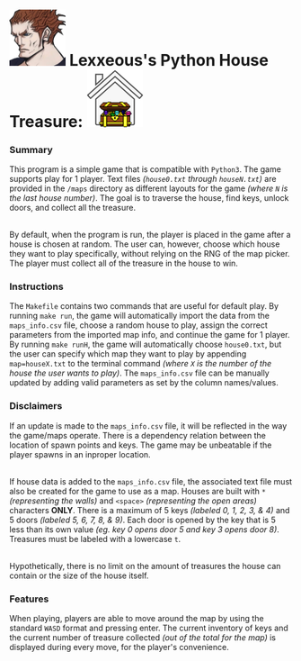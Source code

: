 # <img src=".pics/lexx_headshot_clear.png" width="100px"/> Lexxeous's Python House Treasure: <img src=".pics/house_treasure_logo.png" width="100px"/>

### Summary
This program is a simple game that is compatible with `Python3`. The game supports play for 1 player. Text files *(`house0.txt` through `houseN.txt`)* are provided in the `/maps` directory as different layouts for the game *(where `N` is the last house number)*. The goal is to traverse the house, find keys, unlock doors, and collect all the treasure.  <br><br>

By default, when the program is run, the player is placed in the game after a house is chosen at random. The user can, however, choose which house they want to play specifically, without relying on the RNG of the map picker. The player must collect all of the treasure in the house to win.

### Instructions
The `Makefile` contains two commands that are useful for default play. By running `make run`, the game will automatically import the data from the `maps_info.csv` file, choose a random house to play, assign the correct parameters from the imported map info, and continue the game for 1 player. By running `make runH`, the game will automatically choose `house0.txt`, but the user can specify which map they want to play by appending `map=houseX.txt` to the terminal command *(where `X` is the number of the house the user wants to play)*. The `maps_info.csv` file can be manually updated by adding valid parameters as set by the column names/values.

### Disclaimers
If an update is made to the `maps_info.csv` file, it will be reflected in the way the game/maps operate. There is a dependency relation between the location of spawn points and keys. The game may be unbeatable if the player spawns in an inproper location. <br><br>

If house data is added to the `maps_info.csv` file, the associated text file must also be created for the game to use as a map. Houses are built with `*` *(representing the walls)* and `<space>` *(representing the open areas)* characters **ONLY**. There is a maximum of 5 keys *(labeled 0, 1, 2, 3, & 4)* and 5 doors *(labeled 5, 6, 7, 8, & 9)*. Each door is opened by the key that is 5 less than its own value *(eg. key 0 opens door 5 and key 3 opens door 8)*. Treasures must be labeled with a lowercase `t`. <br><br>

Hypothetically, there is no limit on the amount of treasures the house can contain or the size of the house itself.

### Features
When playing, players are able to move around the map by using the standard `WASD` format and pressing enter. The current inventory of keys and the current number of treasure collected *(out of the total for the map)* is displayed during every move, for the player's convenience.